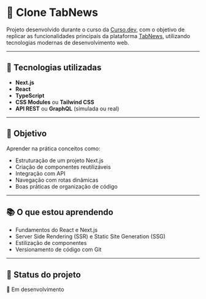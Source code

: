 # 📘 Clone TabNews

Projeto desenvolvido durante o curso da [Curso.dev](https://curso.dev), com o objetivo de replicar as funcionalidades principais da plataforma [TabNews](https://www.tabnews.com.br), utilizando tecnologias modernas de desenvolvimento web.

---

## 🚀 Tecnologias utilizadas

- **Next.js**  
- **React**  
- **TypeScript**  
- **CSS Modules** ou **Tailwind CSS**  
- **API REST** ou **GraphQL** (simulada ou real)

---

## 🎯 Objetivo

Aprender na prática conceitos como:

- Estruturação de um projeto Next.js  
- Criação de componentes reutilizáveis  
- Integração com API  
- Navegação com rotas dinâmicas  
- Boas práticas de organização de código

---

## 📚 O que estou aprendendo

- Fundamentos do React e Next.js  
- Server Side Rendering (SSR) e Static Site Generation (SSG)  
- Estilização de componentes  
- Versionamento de código com Git

---

## 📂 Status do projeto

🚧 Em desenvolvimento
